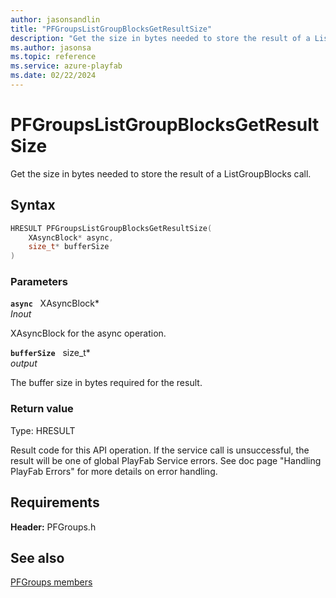 ```yaml
---
author: jasonsandlin
title: "PFGroupsListGroupBlocksGetResultSize"
description: "Get the size in bytes needed to store the result of a ListGroupBlocks call."
ms.author: jasonsa
ms.topic: reference
ms.service: azure-playfab
ms.date: 02/22/2024
---
```


# PFGroupsListGroupBlocksGetResultSize  

Get the size in bytes needed to store the result of a ListGroupBlocks call.  

## Syntax  
  
```cpp
HRESULT PFGroupsListGroupBlocksGetResultSize(  
    XAsyncBlock* async,  
    size_t* bufferSize  
)  
```  
  
### Parameters  
  
**`async`** &nbsp; XAsyncBlock*  
*_Inout_*  
  
XAsyncBlock for the async operation.  
  
**`bufferSize`** &nbsp; size_t*  
*output*  
  
The buffer size in bytes required for the result.  
  
  
### Return value
Type: HRESULT
  
Result code for this API operation. If the service call is unsuccessful, the result will be one of global PlayFab Service errors. See doc page "Handling PlayFab Errors" for more details on error handling.
  
  
## Requirements  
  
**Header:** PFGroups.h
  
## See also  
[PFGroups members](../pfgroups_members.md)  

  
  
